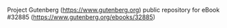 Project Gutenberg (https://www.gutenberg.org) public repository for eBook #32885 (https://www.gutenberg.org/ebooks/32885)
